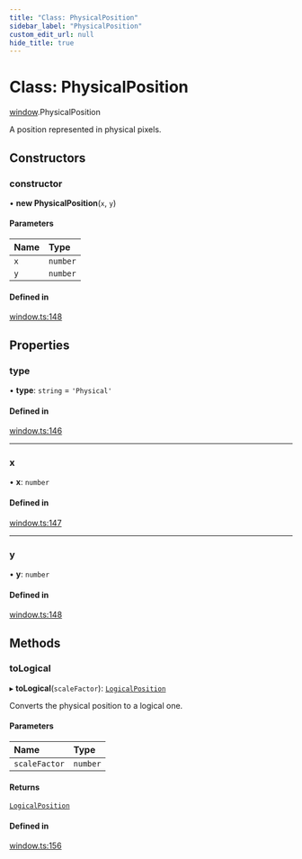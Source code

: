 ```yaml
---
title: "Class: PhysicalPosition"
sidebar_label: "PhysicalPosition"
custom_edit_url: null
hide_title: true
---
```


# Class: PhysicalPosition

[window](../modules/window.md).PhysicalPosition

A position represented in physical pixels.

## Constructors

### constructor

• **new PhysicalPosition**(`x`, `y`)

#### Parameters

| Name | Type |
| :------ | :------ |
| `x` | `number` |
| `y` | `number` |

#### Defined in

[window.ts:148](https://github.com/tauri-apps/tauri/blob/af634db/tooling/api/src/window.ts#L148)

## Properties

### type

• **type**: `string` = `'Physical'`

#### Defined in

[window.ts:146](https://github.com/tauri-apps/tauri/blob/af634db/tooling/api/src/window.ts#L146)

___

### x

• **x**: `number`

#### Defined in

[window.ts:147](https://github.com/tauri-apps/tauri/blob/af634db/tooling/api/src/window.ts#L147)

___

### y

• **y**: `number`

#### Defined in

[window.ts:148](https://github.com/tauri-apps/tauri/blob/af634db/tooling/api/src/window.ts#L148)

## Methods

### toLogical

▸ **toLogical**(`scaleFactor`): [`LogicalPosition`](window.logicalposition.md)

Converts the physical position to a logical one.

#### Parameters

| Name | Type |
| :------ | :------ |
| `scaleFactor` | `number` |

#### Returns

[`LogicalPosition`](window.logicalposition.md)

#### Defined in

[window.ts:156](https://github.com/tauri-apps/tauri/blob/af634db/tooling/api/src/window.ts#L156)
